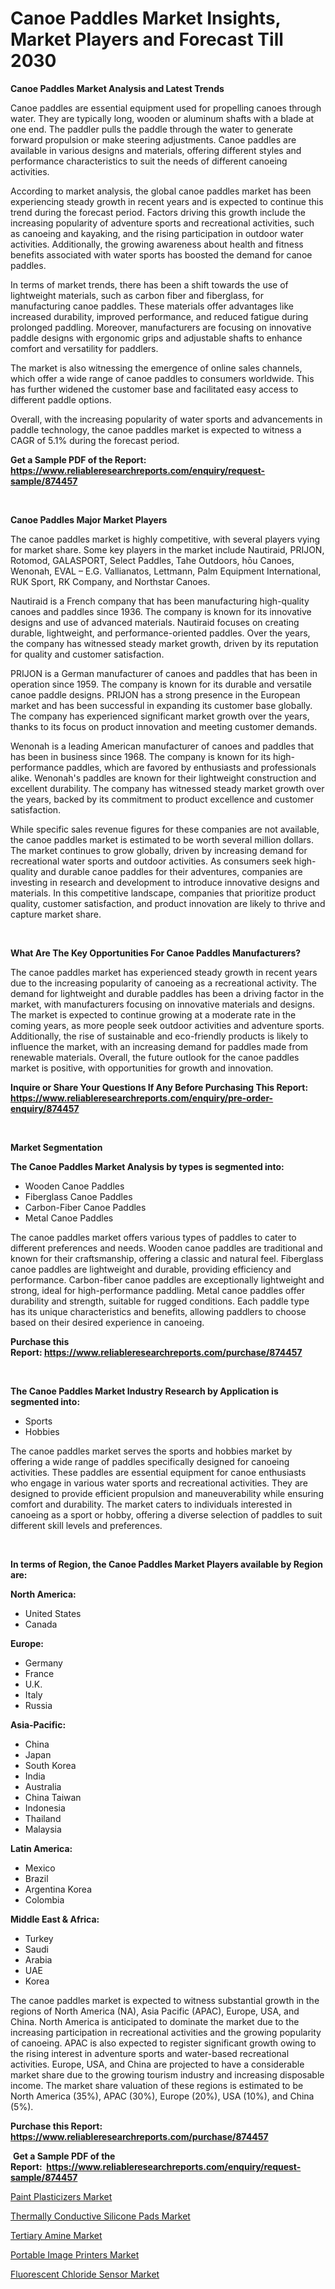 <p><h1>Canoe Paddles Market Insights, Market Players and Forecast Till 2030</h1></p><p><strong>Canoe Paddles Market Analysis and Latest Trends</strong></p>
<p><p>Canoe paddles are essential equipment used for propelling canoes through water. They are typically long, wooden or aluminum shafts with a blade at one end. The paddler pulls the paddle through the water to generate forward propulsion or make steering adjustments. Canoe paddles are available in various designs and materials, offering different styles and performance characteristics to suit the needs of different canoeing activities.</p><p>According to market analysis, the global canoe paddles market has been experiencing steady growth in recent years and is expected to continue this trend during the forecast period. Factors driving this growth include the increasing popularity of adventure sports and recreational activities, such as canoeing and kayaking, and the rising participation in outdoor water activities. Additionally, the growing awareness about health and fitness benefits associated with water sports has boosted the demand for canoe paddles.</p><p>In terms of market trends, there has been a shift towards the use of lightweight materials, such as carbon fiber and fiberglass, for manufacturing canoe paddles. These materials offer advantages like increased durability, improved performance, and reduced fatigue during prolonged paddling. Moreover, manufacturers are focusing on innovative paddle designs with ergonomic grips and adjustable shafts to enhance comfort and versatility for paddlers.</p><p>The market is also witnessing the emergence of online sales channels, which offer a wide range of canoe paddles to consumers worldwide. This has further widened the customer base and facilitated easy access to different paddle options.</p><p>Overall, with the increasing popularity of water sports and advancements in paddle technology, the canoe paddles market is expected to witness a CAGR of 5.1% during the forecast period.</p></p>
<p><strong>Get a Sample PDF of the Report:&nbsp; <a href="https://www.reliableresearchreports.com/enquiry/request-sample/874457">https://www.reliableresearchreports.com/enquiry/request-sample/874457</a></strong></p>
<p>&nbsp;</p>
<p><strong>Canoe Paddles Major Market Players</strong></p>
<p><p>The canoe paddles market is highly competitive, with several players vying for market share. Some key players in the market include Nautiraid, PRIJON, Rotomod, GALASPORT, Select Paddles, Tahe Outdoors, hōu Canoes, Wenonah, EVAL – E.G. Vallianatos, Lettmann, Palm Equipment International, RUK Sport, RK Company, and Northstar Canoes.</p><p>Nautiraid is a French company that has been manufacturing high-quality canoes and paddles since 1936. The company is known for its innovative designs and use of advanced materials. Nautiraid focuses on creating durable, lightweight, and performance-oriented paddles. Over the years, the company has witnessed steady market growth, driven by its reputation for quality and customer satisfaction.</p><p>PRIJON is a German manufacturer of canoes and paddles that has been in operation since 1959. The company is known for its durable and versatile canoe paddle designs. PRIJON has a strong presence in the European market and has been successful in expanding its customer base globally. The company has experienced significant market growth over the years, thanks to its focus on product innovation and meeting customer demands.</p><p>Wenonah is a leading American manufacturer of canoes and paddles that has been in business since 1968. The company is known for its high-performance paddles, which are favored by enthusiasts and professionals alike. Wenonah's paddles are known for their lightweight construction and excellent durability. The company has witnessed steady market growth over the years, backed by its commitment to product excellence and customer satisfaction.</p><p>While specific sales revenue figures for these companies are not available, the canoe paddles market is estimated to be worth several million dollars. The market continues to grow globally, driven by increasing demand for recreational water sports and outdoor activities. As consumers seek high-quality and durable canoe paddles for their adventures, companies are investing in research and development to introduce innovative designs and materials. In this competitive landscape, companies that prioritize product quality, customer satisfaction, and product innovation are likely to thrive and capture market share.</p></p>
<p>&nbsp;</p>
<p><strong>What Are The Key Opportunities For Canoe Paddles Manufacturers?</strong></p>
<p><p>The canoe paddles market has experienced steady growth in recent years due to the increasing popularity of canoeing as a recreational activity. The demand for lightweight and durable paddles has been a driving factor in the market, with manufacturers focusing on innovative materials and designs. The market is expected to continue growing at a moderate rate in the coming years, as more people seek outdoor activities and adventure sports. Additionally, the rise of sustainable and eco-friendly products is likely to influence the market, with an increasing demand for paddles made from renewable materials. Overall, the future outlook for the canoe paddles market is positive, with opportunities for growth and innovation.</p></p>
<p><strong>Inquire or Share Your Questions If Any Before Purchasing This Report: <a href="https://www.reliableresearchreports.com/enquiry/pre-order-enquiry/874457">https://www.reliableresearchreports.com/enquiry/pre-order-enquiry/874457</a></strong></p>
<p>&nbsp;</p>
<p><strong>Market Segmentation</strong></p>
<p><strong>The Canoe Paddles Market Analysis by types is segmented into:</strong></p>
<p><ul><li>Wooden Canoe Paddles</li><li>Fiberglass Canoe Paddles</li><li>Carbon-Fiber Canoe Paddles</li><li>Metal Canoe Paddles</li></ul></p>
<p><p>The canoe paddles market offers various types of paddles to cater to different preferences and needs. Wooden canoe paddles are traditional and known for their craftsmanship, offering a classic and natural feel. Fiberglass canoe paddles are lightweight and durable, providing efficiency and performance. Carbon-fiber canoe paddles are exceptionally lightweight and strong, ideal for high-performance paddling. Metal canoe paddles offer durability and strength, suitable for rugged conditions. Each paddle type has its unique characteristics and benefits, allowing paddlers to choose based on their desired experience in canoeing.</p></p>
<p><strong>Purchase this Report:&nbsp;<a href="https://www.reliableresearchreports.com/purchase/874457">https://www.reliableresearchreports.com/purchase/874457</a></strong></p>
<p>&nbsp;</p>
<p><strong>The Canoe Paddles Market Industry Research by Application is segmented into:</strong></p>
<p><ul><li>Sports</li><li>Hobbies</li></ul></p>
<p><p>The canoe paddles market serves the sports and hobbies market by offering a wide range of paddles specifically designed for canoeing activities. These paddles are essential equipment for canoe enthusiasts who engage in various water sports and recreational activities. They are designed to provide efficient propulsion and maneuverability while ensuring comfort and durability. The market caters to individuals interested in canoeing as a sport or hobby, offering a diverse selection of paddles to suit different skill levels and preferences.</p></p>
<p>&nbsp;</p>
<p><strong>In terms of Region, the Canoe Paddles Market Players available by Region are:</strong></p>
<p>
    <p> <strong> North America: </strong>
        <ul>
            <li>United States</li>
            <li>Canada</li>
        </ul>
        </p> 
    <p> <strong> Europe: </strong>
        <ul>
            <li>Germany</li>
            <li>France</li>
            <li>U.K.</li>
            <li>Italy</li>
            <li>Russia</li>
        </ul>
        </p> 
    <p> <strong> Asia-Pacific: </strong>
        <ul>
            <li>China</li>
            <li>Japan</li>
            <li>South Korea</li>
            <li>India</li>
            <li>Australia</li>
            <li>China Taiwan</li>
            <li>Indonesia</li>
            <li>Thailand</li>
            <li>Malaysia</li>
        </ul>
        </p> 
    <p> <strong> Latin America: </strong>
        <ul>
            <li>Mexico</li>
            <li>Brazil</li>
            <li>Argentina Korea</li>
            <li>Colombia</li>
        </ul>
        </p> 
    <p> <strong> Middle East & Africa: </strong>
        <ul>
            <li>Turkey</li>
            <li>Saudi</li>
            <li>Arabia</li>
            <li>UAE</li>
            <li>Korea</li>
        </ul>
    </p>
    </p>
<p><p>The canoe paddles market is expected to witness substantial growth in the regions of North America (NA), Asia Pacific (APAC), Europe, USA, and China. North America is anticipated to dominate the market due to the increasing participation in recreational activities and the growing popularity of canoeing. APAC is also expected to register significant growth owing to the rising interest in adventure sports and water-based recreational activities. Europe, USA, and China are projected to have a considerable market share due to the growing tourism industry and increasing disposable income. The market share valuation of these regions is estimated to be North America (35%), APAC (30%), Europe (20%), USA (10%), and China (5%).</p></p>
<p><strong>Purchase this Report: <a href="https://www.reliableresearchreports.com/purchase/874457">https://www.reliableresearchreports.com/purchase/874457</a></strong></p>
<p>&nbsp;<strong>Get a Sample PDF of the Report:&nbsp;&nbsp;<a href="https://www.reliableresearchreports.com/enquiry/request-sample/874457">https://www.reliableresearchreports.com/enquiry/request-sample/874457</a></strong></p>
<p><strong></strong></p>
<p><p><a href="https://medium.com/@jacks0866979/paint-plasticizers-market-analysis-its-cagr-market-segmentation-and-global-industry-overview-c7acf232dd99">Paint Plasticizers Market</a></p><p><a href="https://medium.com/@nilltanay7548659/thermally-conductive-silicone-pads-market-insights-into-market-cagr-market-trends-and-growth-63fcfb231f87">Thermally Conductive Silicone Pads Market</a></p><p><a href="https://github.com/abdelrhmankishk22/Market-Research-Report-List-1/blob/main/tertiary-amine-market.md">Tertiary Amine Market</a></p><p><a href="https://www.linkedin.com/pulse/portable-image-printers-market-research-report-unlocks-jfopf/">Portable Image Printers Market</a></p><p><a href="https://www.linkedin.com/pulse/fluorescent-chloride-sensor-market-size-share-global-xocof/">Fluorescent Chloride Sensor Market</a></p></p>